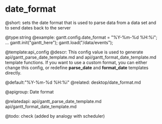 date_format
=============

@short:
sets the date format that is used to parse data from a data set and to send dates back to the server
	

@type:string
@example:
gantt.config.date_format = "%Y-%m-%d %H:%i";
...
gantt.init("gantt_here");
gantt.load("/data/events");

@template:api_config
@descr:
This config value is used to generate api/gantt_parse_date_template.md and api/gantt_format_date_template.md template functions. 
If you want to use a custom format, you can either change this config, or redefine **parse_date** and **format_date** templates directly.

@default:"%Y-%m-%d %H:%i"
@related:
	desktop/date_format.md

    
@apigroup: Date format

@relatedapi:
api/gantt_parse_date_template.md
api/gantt_format_date_template.md

@todo: check (added by analogy with scheduler)